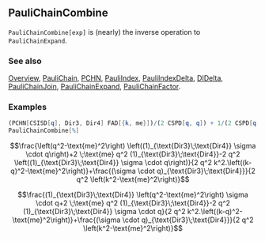 ## PauliChainCombine

`PauliChainCombine[exp]`  is (nearly) the inverse operation to `PauliChainExpand`.

### See also

[Overview](Extra/FeynCalc.md), [PauliChain](PauliChain.md), [PCHN](PCHN.md), [PauliIndex](PauliIndex.md), [PauliIndexDelta](PauliIndexDelta.md), [DIDelta](DIDelta.md), [PauliChainJoin](PauliChainJoin.md), [PauliChainExpand](PauliChainExpand.md), [PauliChainFactor](PauliChainFactor.md).

### Examples

```mathematica
(PCHN[CSISD[q], Dir3, Dir4] FAD[{k, me}])/(2 CSPD[q, q]) + 1/(2 CSPD[q, q]) FAD[k, {k - q, me}] (-2 DCHN[CSISD[q], Dir3, Dir4] CSPD[q, q] + 2 DCHN[1, Dir3, Dir4] me CSPD[q, q] + DCHN[CSISD[q], Dir3, Dir4] (-me^2 + CSPD[q, q]))
PauliChainCombine[%]
```

$$\frac{\left(q^2-\text{me}^2\right) \left((1)_{\text{Dir3}\;\text{Dir4}} \sigma \cdot q\right)+2 \;\text{me} q^2 (1)_{\text{Dir3}\;\text{Dir4}}-2 q^2 \left((1)_{\text{Dir3}\;\text{Dir4}} \sigma \cdot q\right)}{2 q^2 k^2.\left((k-q)^2-\text{me}^2\right)}+\frac{(\sigma \cdot q)_{\text{Dir3}\;\text{Dir4}}}{2 q^2 \left(k^2-\text{me}^2\right)}$$

$$\frac{(1)_{\text{Dir3}\;\text{Dir4}} \left(q^2-\text{me}^2\right) \sigma \cdot q+2 \;\text{me} q^2 (1)_{\text{Dir3}\;\text{Dir4}}-2 q^2 (1)_{\text{Dir3}\;\text{Dir4}} \sigma \cdot q}{2 q^2 k^2.\left((k-q)^2-\text{me}^2\right)}+\frac{(\sigma \cdot q)_{\text{Dir3}\;\text{Dir4}}}{2 q^2 \left(k^2-\text{me}^2\right)}$$
